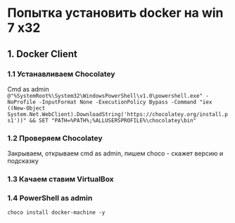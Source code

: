 # Попытка установить docker на win 7 x32

## 1. Docker Client

### 1.1 Устанавливаем Chocolatey
Cmd as admin  
`@"%SystemRoot%\System32\WindowsPowerShell\v1.0\powershell.exe" -NoProfile -InputFormat None -ExecutionPolicy Bypass -Command "iex ((New-Object System.Net.WebClient).DownloadString('https://chocolatey.org/install.ps1'))" && SET "PATH=%PATH%;%ALLUSERSPROFILE%\chocolatey\bin"`  

### 1.2 Проверяем Chocolatey  
Закрываем, открываем cmd as admin, пишем choco - скажет версию и подсказку  

### 1.3 Качаем ставим VirtualBox  

### 1.4 PowerShell as admin  
`choco install docker-machine -y`  
